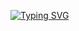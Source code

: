 [![Typing SVG](https://readme-typing-svg.demolab.com/?lines=First+line+of+text;Second+line+of+text)](https://git.io/typing-svg)
<!---
viddu1538/viddu1538 is a ✨ special ✨ repository because its `README.md` (this file) appears on your GitHub profile.
You can click the Preview link to take a look at your changes.
--->
